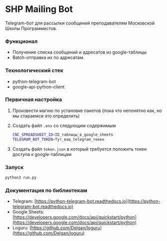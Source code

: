 # SHP Mailing Bot

Telegram-бот для рассылки сообщений преподавателям Московской Школы Программистов.

### Функционал
- Получение списка сообщений и адресатов из google-таблицы
- Batch-отправка их по адресатам.

### Технологический стек
- python-telegram-bot
- google-api-python-client

### Первичная настройка
1. Произвести магию по установке пакетов (пока что непонятно как, но мы стараемся это определить)

3. Создать файл `.env` со следующим содержимым
   ```bash
   CNC_SPREADSHEET_ID=ID_таблицы_в_google_sheets
   TELEGRAM_BOT_TOKEN=Тут_ваш_telegram_токен
   ```
4. Создать файл `token.json` в который требуется положить токен доступа к google-таблицам

### Запуск
```bash
python3 run.py
```

### Документация по библиотекам
- Telegram: [https://python-telegram-bot.readthedocs.io](https://python-telegram-bot.readthedocs.io)
- Google Sheets: [https://developers.google.com/docs/api/quickstart/python](https://developers.google.com/docs/api/quickstart/python)
- Loguru: [https://github.com/Delgan/loguru](https://github.com/Delgan/loguru)

